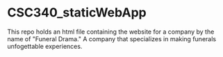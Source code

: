 # CSC340_staticWebApp
This repo holds an html file containing the website for a company by the name of "Funeral Drama." A company that specializes in making funerals unfogettable experiences.
